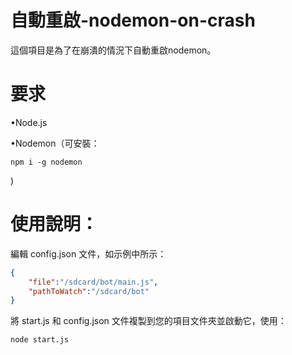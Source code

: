 # 自動重啟-nodemon-on-crash

這個項目是為了在崩潰的情況下自動重啟nodemon。

# 要求

•Node.js

•Nodemon（可安裝：

    npm i -g nodemon

)

# 使用說明：

編輯 config.json 文件，如示例中所示：

```json
{
    "file":"/sdcard/bot/main.js",
    "pathToWatch":"/sdcard/bot"
}
```

將 start.js 和 config.json 文件複製到您的項目文件夾並啟動它，使用：

    node start.js
